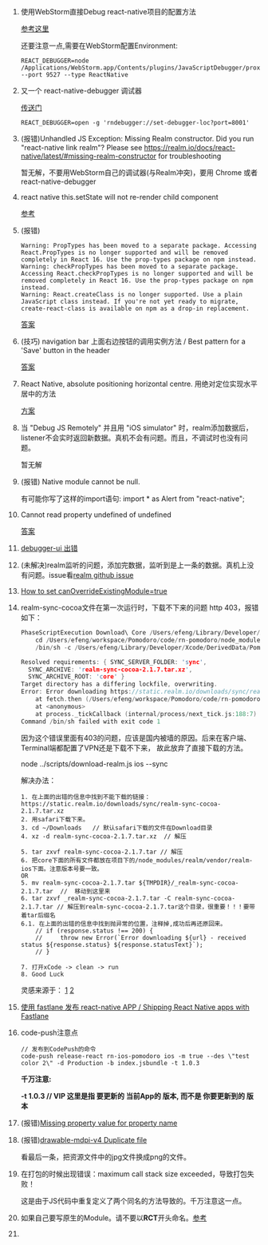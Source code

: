 1. 使用WebStorm直接Debug react-native项目的配置方法

    [参考这里](https://blog.jetbrains.com/webstorm/2016/12/developing-mobile-apps-with-react-native-in-webstorm/)

    还要注意一点,需要在WebStorm配置Environment:
    ```
    REACT_DEBUGGER=node /Applications/WebStorm.app/Contents/plugins/JavaScriptDebugger/proxy/launcher.js --port 9527 --type ReactNative
    ```

2. 又一个 react-native-debugger 调试器

    [传送门](https://github.com/jhen0409/react-native-debugger)
    ```
    REACT_DEBUGGER=open -g 'rndebugger://set-debugger-loc?port=8001'
    ```
3. (报错)Unhandled JS Exception: Missing Realm constructor. Did you run "react-native link realm"? Please see https://realm.io/docs/react-native/latest/#missing-realm-constructor for troubleshooting

    暂无解，不要用WebStorm自己的调试器(与Realm冲突)，要用 Chrome 或者 react-native-debugger

4. react native this.setState will not re-render child component

    [参考](https://stackoverflow.com/questions/30679927/react-native-this-setstate-will-not-re-render-child-component)

5. (报错)
    ```
    Warning: PropTypes has been moved to a separate package. Accessing React.PropTypes is no longer supported and will be removed completely in React 16. Use the prop-types package on npm instead.
    Warning: checkPropTypes has been moved to a separate package. Accessing React.checkPropTypes is no longer supported and will be removed completely in React 16. Use the prop-types package on npm instead.
    Warning: React.createClass is no longer supported. Use a plain JavaScript class instead. If you're not yet ready to migrate, create-react-class is available on npm as a drop-in replacement.
    ```
    [答案](https://stackoverflow.com/a/46380918/8799673)

6. (技巧) navigation bar 上面右边按钮的调用实例方法 / Best pattern for a 'Save' button in the header

    [答案](https://github.com/react-community/react-navigation/issues/145#issuecomment-337826964)

7. React Native, absolute positioning horizontal centre. 用绝对定位实现水平居中的方法

    [方案](https://stackoverflow.com/questions/37317568/react-native-absolute-positioning-horizontal-centre)

8. 当 "Debug JS Remotely" 并且用 "iOS simulator" 时，realm添加数据后，listener不会实时返回新数据。真机不会有问题。而且，不调试时也没有问题。

    暂无解

9. (报错) Native module cannot be null.

    有可能你写了这样的import语句: import * as Alert from "react-native";

10. Cannot read property undefined of undefined

    [答案](https://github.com/react-community/react-navigation/issues/1919)

11. [debugger-ui 出错](http://bbs.reactnative.cn/topic/4038/debugger-ui-%E5%87%BA%E9%94%99/2)

12. (未解决)realm监听的问题，添加完数据，监听到是上一条的数据。真机上没有问题。issue看[realm github issue](https://github.com/realm/realm-js/issues/927)

13. [How to set canOverrideExistingModule=true](https://stackoverflow.com/questions/41846452/how-to-set-canoverrideexistingmodule-true)

14. realm-sync-cocoa文件在第一次运行时，下载不下来的问题 http 403，报错如下：
    ```C
    PhaseScriptExecution Download\ Core /Users/efeng/Library/Developer/Xcode/DerivedData/PomodoroApp-dmbwahuxokardrepbybbetfebqhf/Build/Intermediates.noindex/RealmJS.build/Debug-iphonesimulator/RealmJS.build/Script-F63FF2C51C12462600B3B8E0.sh
        cd /Users/efeng/workspace/Pomodoro/code/rn-pomodoro/node_modules/realm/src
        /bin/sh -c /Users/efeng/Library/Developer/Xcode/DerivedData/PomodoroApp-dmbwahuxokardrepbybbetfebqhf/Build/Intermediates.noindex/RealmJS.build/Debug-iphonesimulator/RealmJS.build/Script-F63FF2C51C12462600B3B8E0.sh

    Resolved requirements: { SYNC_SERVER_FOLDER: 'sync',
      SYNC_ARCHIVE: 'realm-sync-cocoa-2.1.7.tar.xz',
      SYNC_ARCHIVE_ROOT: 'core' }
    Target directory has a differing lockfile, overwriting.
    Error: Error downloading https://static.realm.io/downloads/sync/realm-sync-cocoa-2.1.7.tar.xz - received status 403 Forbidden
        at fetch.then (/Users/efeng/workspace/Pomodoro/code/rn-pomodoro/node_modules/realm/scripts/download-realm.js:67:19)
        at <anonymous>
        at process._tickCallback (internal/process/next_tick.js:188:7)
    Command /bin/sh failed with exit code 1
    ```
    因为这个错误里面有403的问题，应该是国内被墙的原因。后来在客户端、Terminal端都配置了VPN还是下载不下来，
    故此放弃了直接下载的方法。

    node ../scripts/download-realm.js ios --sync

    解决办法：
    ```
    1. 在上面的出错的信息中找到不能下载的链接：https://static.realm.io/downloads/sync/realm-sync-cocoa-2.1.7.tar.xz
    2. 用safari下载下来。
    3. cd ~/Downloads   // 默认safari下载的文件在Download目录
    4. xz -d realm-sync-cocoa-2.1.7.tar.xz  // 解压

    5. tar zxvf realm-sync-cocoa-2.1.7.tar // 解压
    6. 把core下面的所有文件都放在项目下的/node_modules/realm/vendor/realm-ios下面。注意版本号要一致。
    OR
    5. mv realm-sync-cocoa-2.1.7.tar ${TMPDIR}/_realm-sync-cocoa-2.1.7.tar  //  移动到这里来
    6. tar zxvf _realm-sync-cocoa-2.1.7.tar -C realm-sync-cocoa-2.1.7.tar // 解压到realm-sync-cocoa-2.1.7.tar这个目录，很重要！！！要带着tar后缀名
    6.1. 在上面的出错的信息中找到抛异常的位置，注释掉,成功后再还原回来。
        // if (response.status !== 200) {
        //     throw new Error(`Error downloading ${url} - received status ${response.status} ${response.statusText}`);
        // }

    7. 打开xCode -> clean -> run
    8. Good Luck
    ```
     灵感来源于：
     [1](https://github.com/realm/realm-js/issues/1223)
     [2](https://github.com/realm/realm-cocoa/issues/2713)

15. [使用 fastlane 发布 react-native APP / Shipping React Native apps with Fastlane](https://carloscuesta.me/blog/shipping-react-native-apps-with-fastlane/)

16. code-push注意点
    ```shell
    // 发布到CodePush的命令
    code-push release-react rn-ios-pomodoro ios -m true --des \"test color 2\" -d Production -b index.jsbundle -t 1.0.3
    ```
    **千万注意:**
    
    **-t 1.0.3   // VIP 这里是指 要更新的 当前App的 版本, 而不是 你要更新到的 版本**

17. (报错)[Missing property value for property name](https://github.com/realm/realm-js/issues/367)

18. (报错)[drawable-mdpi-v4 Duplicate file](https://github.com/facebook/react-native/issues/5787)
    
    看最后一条，把资源文件中的jpg文件换成png的文件。
    
19. 在打包的时候出现错误：maximum call stack size exceeded，导致打包失败！
    
    这是由于JS代码中重复定义了两个同名的方法导致的。千万注意这一点。
    
20. 如果自己要写原生的Module。请不要以**RCT**开头命名。[参考](https://stackoverflow.com/questions/35052565/undefined-is-not-an-object-from-native-module-in-react-native)

21.     

  
    













